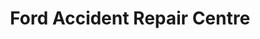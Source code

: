---
title: "Ford Accident Repair Centre"
url: /eastbourne/ford-accident-repair-centre/
shop: car repair
---